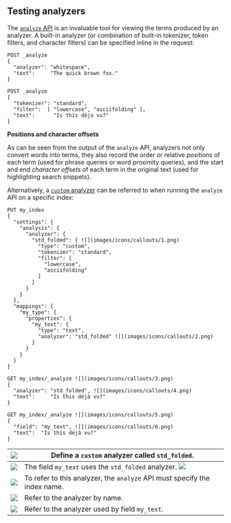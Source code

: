 ## Testing analyzers

The [`analyze` API](indices-analyze.html) is an invaluable tool for viewing the terms produced by an analyzer. A built-in analyzer (or combination of built-in tokenizer, token filters, and character filters) can be specified inline in the request:
    
    
    POST _analyze
    {
      "analyzer": "whitespace",
      "text":     "The quick brown fox."
    }
    
    POST _analyze
    {
      "tokenizer": "standard",
      "filter":  [ "lowercase", "asciifolding" ],
      "text":      "Is this déja vu?"
    }

 **Positions and character offsets**

As can be seen from the output of the `analyze` API, analyzers not only convert words into terms, they also record the order or relative _positions_ of each term (used for phrase queries or word proximity queries), and the start and end _character offsets_ of each term in the original text (used for highlighting search snippets).

Alternatively, a [`custom` analyzer](analysis-custom-analyzer.html) can be referred to when running the `analyze` API on a specific index:
    
    
    PUT my_index
    {
      "settings": {
        "analysis": {
          "analyzer": {
            "std_folded": { ![](images/icons/callouts/1.png)
              "type": "custom",
              "tokenizer": "standard",
              "filter": [
                "lowercase",
                "asciifolding"
              ]
            }
          }
        }
      },
      "mappings": {
        "my_type": {
          "properties": {
            "my_text": {
              "type": "text",
              "analyzer": "std_folded" ![](images/icons/callouts/2.png)
            }
          }
        }
      }
    }
    
    GET my_index/_analyze ![](images/icons/callouts/3.png)
    {
      "analyzer": "std_folded", ![](images/icons/callouts/4.png)
      "text":     "Is this déjà vu?"
    }
    
    GET my_index/_analyze ![](images/icons/callouts/5.png)
    {
      "field": "my_text", ![](images/icons/callouts/6.png)
      "text":  "Is this déjà vu?"
    }

![](images/icons/callouts/1.png)| Define a `custom` analyzer called `std_folded`.     
---|---    
![](images/icons/callouts/2.png)| The field `my_text` uses the `std_folded` analyzer.     ![](images/icons/callouts/3.png) 
![](images/icons/callouts/5.png)| To refer to this analyzer, the `analyze` API must specify the index name.     
![](images/icons/callouts/4.png)| Refer to the analyzer by name.     
![](images/icons/callouts/6.png)| Refer to the analyzer used by field `my_text`. 